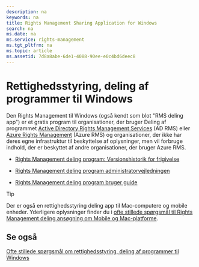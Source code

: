 ```yaml
---
description: na
keywords: na
title: Rights Management Sharing Application for Windows
search: na
ms.date: na
ms.service: rights-management
ms.tgt_pltfrm: na
ms.topic: article
ms.assetid: 7d8a8abe-6de1-4088-90ee-e0c4bd6deec8
---
```

# Rettighedsstyring, deling af programmer til Windows
Den Rights Management til Windows (også kendt som blot "RMS deling app") er et gratis program til organisationer, der bruger Deling af programmet [Active Directory Rights Management Services](https://technet.microsoft.com/library/cc772403.aspx) (AD RMS) eller [Azure Rights Management](https://technet.microsoft.com/library/jj585024.aspx) (Azure RMS) og organisationer, der ikke har deres egne infrastruktur til beskyttelse af oplysninger, men vil forbruge indhold, der er beskyttet af andre organisationer, der bruger Azure RMS.

-   [Rights Management deling program: Versionshistorik for frigivelse](../Topic/Rights_Management_sharing_application__Version_release_history.md)

-   [Rights Management deling program administratorvejledningen](../Topic/Rights_Management_sharing_application_administrator_guide.md)

-   [Rights Management deling program bruger guide](../Topic/Rights_Management_sharing_application_user_guide.md)

> [!TIP]
> Der er også en rettighedsstyring deling app til Mac-computere og mobile enheder. Yderligere oplysninger finder du i [ofte stillede spørgsmål til Rights Management deling ansøgning om Mobile og Mac-platforme](http://technet.microsoft.com/dn451248).

## Se også
[Ofte stillede spørgsmål om rettighedsstyring, deling af programmer til Windows](http://technet.microsoft.com/dn467883)


